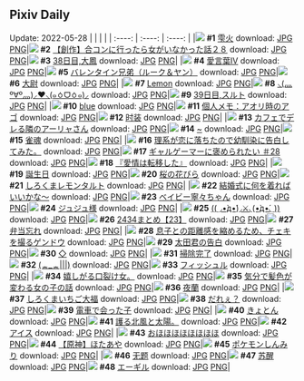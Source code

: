 ## Pixiv Daily
Update: 2022-05-28
|      |      |      |
| :----: | :----: | :----: |
|![](https://pixiv.microyu.workers.dev/c/240x480/img-master/img/2022/05/26/00/00/11/98602905_p0_master1200.jpg) **#1** [雫火](https://www.pixiv.net/artworks/98602905) download: [JPG](https://pixiv.microyu.workers.dev/img-original/img/2022/05/26/00/00/11/98602905_p0.jpg) [PNG](https://pixiv.microyu.workers.dev/img-original/img/2022/05/26/00/00/11/98602905_p0.png)|![](https://pixiv.microyu.workers.dev/c/240x480/img-master/img/2022/05/27/00/00/14/98623925_p0_master1200.jpg) **#2** [【創作】合コンに行ったら女がいなかった話２８](https://www.pixiv.net/artworks/98623925) download: [JPG](https://pixiv.microyu.workers.dev/img-original/img/2022/05/27/00/00/14/98623925_p0.jpg) [PNG](https://pixiv.microyu.workers.dev/img-original/img/2022/05/27/00/00/14/98623925_p0.png)|![](https://pixiv.microyu.workers.dev/c/240x480/img-master/img/2022/05/26/00/00/06/98602856_p0_master1200.jpg) **#3** [38日目,大鳳](https://www.pixiv.net/artworks/98602856) download: [JPG](https://pixiv.microyu.workers.dev/img-original/img/2022/05/26/00/00/06/98602856_p0.jpg) [PNG](https://pixiv.microyu.workers.dev/img-original/img/2022/05/26/00/00/06/98602856_p0.png)|
|![](https://pixiv.microyu.workers.dev/c/240x480/img-master/img/2022/05/27/19/49/13/98639154_p0_master1200.jpg) **#4** [愛言葉Ⅳ](https://www.pixiv.net/artworks/98639154) download: [JPG](https://pixiv.microyu.workers.dev/img-original/img/2022/05/27/19/49/13/98639154_p0.jpg) [PNG](https://pixiv.microyu.workers.dev/img-original/img/2022/05/27/19/49/13/98639154_p0.png)|![](https://pixiv.microyu.workers.dev/c/240x480/img-master/img/2022/05/26/00/00/07/98602868_p0_master1200.jpg) **#5** [バレンタイン兄弟（ルーク＆ヤン）](https://www.pixiv.net/artworks/98602868) download: [JPG](https://pixiv.microyu.workers.dev/img-original/img/2022/05/26/00/00/07/98602868_p0.jpg) [PNG](https://pixiv.microyu.workers.dev/img-original/img/2022/05/26/00/00/07/98602868_p0.png)|![](https://pixiv.microyu.workers.dev/c/240x480/img-master/img/2022/05/27/00/00/06/98623862_p0_master1200.jpg) **#6** [大尉](https://www.pixiv.net/artworks/98623862) download: [JPG](https://pixiv.microyu.workers.dev/img-original/img/2022/05/27/00/00/06/98623862_p0.jpg) [PNG](https://pixiv.microyu.workers.dev/img-original/img/2022/05/27/00/00/06/98623862_p0.png)|
|![](https://pixiv.microyu.workers.dev/c/240x480/img-master/img/2022/05/27/00/00/05/98623842_p0_master1200.jpg) **#7** [Lemon](https://www.pixiv.net/artworks/98623842) download: [JPG](https://pixiv.microyu.workers.dev/img-original/img/2022/05/27/00/00/05/98623842_p0.jpg) [PNG](https://pixiv.microyu.workers.dev/img-original/img/2022/05/27/00/00/05/98623842_p0.png)|![](https://pixiv.microyu.workers.dev/c/240x480/img-master/img/2022/05/26/15/55/11/98613462_p0_master1200.jpg) **#8** [⸜(灬º∀º灬)⸝❤︎⸜(๑ㆁᗜㆁ๑)⸝](https://www.pixiv.net/artworks/98613462) download: [JPG](https://pixiv.microyu.workers.dev/img-original/img/2022/05/26/15/55/11/98613462_p0.jpg) [PNG](https://pixiv.microyu.workers.dev/img-original/img/2022/05/26/15/55/11/98613462_p0.png)|![](https://pixiv.microyu.workers.dev/c/240x480/img-master/img/2022/05/27/00/00/06/98623856_p0_master1200.jpg) **#9** [39日目,スルト](https://www.pixiv.net/artworks/98623856) download: [JPG](https://pixiv.microyu.workers.dev/img-original/img/2022/05/27/00/00/06/98623856_p0.jpg) [PNG](https://pixiv.microyu.workers.dev/img-original/img/2022/05/27/00/00/06/98623856_p0.png)|
|![](https://pixiv.microyu.workers.dev/c/240x480/img-master/img/2022/05/26/00/00/07/98602864_p0_master1200.jpg) **#10** [blue](https://www.pixiv.net/artworks/98602864) download: [JPG](https://pixiv.microyu.workers.dev/img-original/img/2022/05/26/00/00/07/98602864_p0.jpg) [PNG](https://pixiv.microyu.workers.dev/img-original/img/2022/05/26/00/00/07/98602864_p0.png)|![](https://pixiv.microyu.workers.dev/c/240x480/img-master/img/2022/05/26/09/00/01/98609033_p0_master1200.jpg) **#11** [個人メモ：アオリ時のアゴ](https://www.pixiv.net/artworks/98609033) download: [JPG](https://pixiv.microyu.workers.dev/img-original/img/2022/05/26/09/00/01/98609033_p0.jpg) [PNG](https://pixiv.microyu.workers.dev/img-original/img/2022/05/26/09/00/01/98609033_p0.png)|![](https://pixiv.microyu.workers.dev/c/240x480/img-master/img/2022/05/26/11/20/34/98610366_p0_master1200.jpg) **#12** [时装](https://www.pixiv.net/artworks/98610366) download: [JPG](https://pixiv.microyu.workers.dev/img-original/img/2022/05/26/11/20/34/98610366_p0.jpg) [PNG](https://pixiv.microyu.workers.dev/img-original/img/2022/05/26/11/20/34/98610366_p0.png)|
|![](https://pixiv.microyu.workers.dev/c/240x480/img-master/img/2022/05/26/00/00/05/98602845_p0_master1200.jpg) **#13** [カフェでデレる隣のアーリャさん](https://www.pixiv.net/artworks/98602845) download: [JPG](https://pixiv.microyu.workers.dev/img-original/img/2022/05/26/00/00/05/98602845_p0.jpg) [PNG](https://pixiv.microyu.workers.dev/img-original/img/2022/05/26/00/00/05/98602845_p0.png)|![](https://pixiv.microyu.workers.dev/c/240x480/img-master/img/2022/05/26/00/09/45/98603282_p0_master1200.jpg) **#14** [~](https://www.pixiv.net/artworks/98603282) download: [JPG](https://pixiv.microyu.workers.dev/img-original/img/2022/05/26/00/09/45/98603282_p0.jpg) [PNG](https://pixiv.microyu.workers.dev/img-original/img/2022/05/26/00/09/45/98603282_p0.png)|![](https://pixiv.microyu.workers.dev/c/240x480/img-master/img/2022/05/27/00/00/03/98623820_p0_master1200.jpg) **#15** [雀魂](https://www.pixiv.net/artworks/98623820) download: [JPG](https://pixiv.microyu.workers.dev/img-original/img/2022/05/27/00/00/03/98623820_p0.jpg) [PNG](https://pixiv.microyu.workers.dev/img-original/img/2022/05/27/00/00/03/98623820_p0.png)|
|![](https://pixiv.microyu.workers.dev/c/240x480/img-master/img/2022/05/26/19/54/24/98617574_p0_master1200.jpg) **#16** [理系が恋に落ちたので幼馴染に告白してみた。](https://www.pixiv.net/artworks/98617574) download: [JPG](https://pixiv.microyu.workers.dev/img-original/img/2022/05/26/19/54/24/98617574_p0.jpg) [PNG](https://pixiv.microyu.workers.dev/img-original/img/2022/05/26/19/54/24/98617574_p0.png)|![](https://pixiv.microyu.workers.dev/c/240x480/img-master/img/2022/05/26/16/01/47/98613555_p0_master1200.jpg) **#17** [ギャルゲーマーに褒められたい ＃28](https://www.pixiv.net/artworks/98613555) download: [JPG](https://pixiv.microyu.workers.dev/img-original/img/2022/05/26/16/01/47/98613555_p0.jpg) [PNG](https://pixiv.microyu.workers.dev/img-original/img/2022/05/26/16/01/47/98613555_p0.png)|![](https://pixiv.microyu.workers.dev/c/240x480/img-master/img/2022/05/27/00/00/13/98623921_p0_master1200.jpg) **#18** [『愛情は転移した』](https://www.pixiv.net/artworks/98623921) download: [JPG](https://pixiv.microyu.workers.dev/img-original/img/2022/05/27/00/00/13/98623921_p0.jpg) [PNG](https://pixiv.microyu.workers.dev/img-original/img/2022/05/27/00/00/13/98623921_p0.png)|
|![](https://pixiv.microyu.workers.dev/c/240x480/img-master/img/2022/05/26/22/45/29/98621745_p0_master1200.jpg) **#19** [誕生日](https://www.pixiv.net/artworks/98621745) download: [JPG](https://pixiv.microyu.workers.dev/img-original/img/2022/05/26/22/45/29/98621745_p0.jpg) [PNG](https://pixiv.microyu.workers.dev/img-original/img/2022/05/26/22/45/29/98621745_p0.png)|![](https://pixiv.microyu.workers.dev/c/240x480/img-master/img/2022/05/27/01/30/01/98626068_p0_master1200.jpg) **#20** [桜の花びら](https://www.pixiv.net/artworks/98626068) download: [JPG](https://pixiv.microyu.workers.dev/img-original/img/2022/05/27/01/30/01/98626068_p0.jpg) [PNG](https://pixiv.microyu.workers.dev/img-original/img/2022/05/27/01/30/01/98626068_p0.png)|![](https://pixiv.microyu.workers.dev/c/240x480/img-master/img/2022/05/26/22/08/57/98620777_p0_master1200.jpg) **#21** [しろくまレモンタルト](https://www.pixiv.net/artworks/98620777) download: [JPG](https://pixiv.microyu.workers.dev/img-original/img/2022/05/26/22/08/57/98620777_p0.jpg) [PNG](https://pixiv.microyu.workers.dev/img-original/img/2022/05/26/22/08/57/98620777_p0.png)|
|![](https://pixiv.microyu.workers.dev/c/240x480/img-master/img/2022/05/27/00/09/33/98624303_p0_master1200.jpg) **#22** [結婚式に何を着ればいいかな～](https://www.pixiv.net/artworks/98624303) download: [JPG](https://pixiv.microyu.workers.dev/img-original/img/2022/05/27/00/09/33/98624303_p0.jpg) [PNG](https://pixiv.microyu.workers.dev/img-original/img/2022/05/27/00/09/33/98624303_p0.png)|![](https://pixiv.microyu.workers.dev/c/240x480/img-master/img/2022/05/26/00/00/09/98602888_p0_master1200.jpg) **#23** [ベイビー寧々ちゃん](https://www.pixiv.net/artworks/98602888) download: [JPG](https://pixiv.microyu.workers.dev/img-original/img/2022/05/26/00/00/09/98602888_p0.jpg) [PNG](https://pixiv.microyu.workers.dev/img-original/img/2022/05/26/00/00/09/98602888_p0.png)|![](https://pixiv.microyu.workers.dev/c/240x480/img-master/img/2022/05/26/00/04/01/98603097_p0_master1200.jpg) **#24** [ジュジュ様](https://www.pixiv.net/artworks/98603097) download: [JPG](https://pixiv.microyu.workers.dev/img-original/img/2022/05/26/00/04/01/98603097_p0.jpg) [PNG](https://pixiv.microyu.workers.dev/img-original/img/2022/05/26/00/04/01/98603097_p0.png)|
|![](https://pixiv.microyu.workers.dev/c/240x480/img-master/img/2022/05/27/00/41/51/98625143_p0_master1200.jpg) **#25** [(( ◞•̀д•́)◞⚔◟(•̀д•́◟ ))](https://www.pixiv.net/artworks/98625143) download: [JPG](https://pixiv.microyu.workers.dev/img-original/img/2022/05/27/00/41/51/98625143_p0.jpg) [PNG](https://pixiv.microyu.workers.dev/img-original/img/2022/05/27/00/41/51/98625143_p0.png)|![](https://pixiv.microyu.workers.dev/c/240x480/img-master/img/2022/05/27/15/57/18/98634956_p0_master1200.jpg) **#26** [2434まとめ【23】](https://www.pixiv.net/artworks/98634956) download: [JPG](https://pixiv.microyu.workers.dev/img-original/img/2022/05/27/15/57/18/98634956_p0.jpg) [PNG](https://pixiv.microyu.workers.dev/img-original/img/2022/05/27/15/57/18/98634956_p0.png)|![](https://pixiv.microyu.workers.dev/c/240x480/img-master/img/2022/05/26/00/17/48/98603504_p0_master1200.jpg) **#27** [弁当忘れ](https://www.pixiv.net/artworks/98603504) download: [JPG](https://pixiv.microyu.workers.dev/img-original/img/2022/05/26/00/17/48/98603504_p0.jpg) [PNG](https://pixiv.microyu.workers.dev/img-original/img/2022/05/26/00/17/48/98603504_p0.png)|
|![](https://pixiv.microyu.workers.dev/c/240x480/img-master/img/2022/05/26/21/41/19/98620074_p0_master1200.jpg) **#28** [息子との距離感を縮めるため、チェキを撮るゲンドウ](https://www.pixiv.net/artworks/98620074) download: [JPG](https://pixiv.microyu.workers.dev/img-original/img/2022/05/26/21/41/19/98620074_p0.jpg) [PNG](https://pixiv.microyu.workers.dev/img-original/img/2022/05/26/21/41/19/98620074_p0.png)|![](https://pixiv.microyu.workers.dev/c/240x480/img-master/img/2022/05/27/16/16/16/98635232_p0_master1200.jpg) **#29** [太田君の告白](https://www.pixiv.net/artworks/98635232) download: [JPG](https://pixiv.microyu.workers.dev/img-original/img/2022/05/27/16/16/16/98635232_p0.jpg) [PNG](https://pixiv.microyu.workers.dev/img-original/img/2022/05/27/16/16/16/98635232_p0.png)|![](https://pixiv.microyu.workers.dev/c/240x480/img-master/img/2022/05/26/01/44/08/98605246_p0_master1200.jpg) **#30** [◇](https://www.pixiv.net/artworks/98605246) download: [JPG](https://pixiv.microyu.workers.dev/img-original/img/2022/05/26/01/44/08/98605246_p0.jpg) [PNG](https://pixiv.microyu.workers.dev/img-original/img/2022/05/26/01/44/08/98605246_p0.png)|
|![](https://pixiv.microyu.workers.dev/c/240x480/img-master/img/2022/05/26/00/21/00/98603579_p0_master1200.jpg) **#31** [掃除完了](https://www.pixiv.net/artworks/98603579) download: [JPG](https://pixiv.microyu.workers.dev/img-original/img/2022/05/26/00/21/00/98603579_p0.jpg) [PNG](https://pixiv.microyu.workers.dev/img-original/img/2022/05/26/00/21/00/98603579_p0.png)|![](https://pixiv.microyu.workers.dev/c/240x480/img-master/img/2022/05/27/00/40/11/98625108_p0_master1200.jpg) **#32** [(ᇂ_ᇂ|||)](https://www.pixiv.net/artworks/98625108) download: [JPG](https://pixiv.microyu.workers.dev/img-original/img/2022/05/27/00/40/11/98625108_p0.jpg) [PNG](https://pixiv.microyu.workers.dev/img-original/img/2022/05/27/00/40/11/98625108_p0.png)|![](https://pixiv.microyu.workers.dev/c/240x480/img-master/img/2022/05/27/11/14/53/98631468_p0_master1200.jpg) **#33** [フィッシュル](https://www.pixiv.net/artworks/98631468) download: [JPG](https://pixiv.microyu.workers.dev/img-original/img/2022/05/27/11/14/53/98631468_p0.jpg) [PNG](https://pixiv.microyu.workers.dev/img-original/img/2022/05/27/11/14/53/98631468_p0.png)|
|![](https://pixiv.microyu.workers.dev/c/240x480/img-master/img/2022/05/26/11/52/41/98610672_p0_master1200.jpg) **#34** [嬉しがる口裂け女。](https://www.pixiv.net/artworks/98610672) download: [JPG](https://pixiv.microyu.workers.dev/img-original/img/2022/05/26/11/52/41/98610672_p0.jpg) [PNG](https://pixiv.microyu.workers.dev/img-original/img/2022/05/26/11/52/41/98610672_p0.png)|![](https://pixiv.microyu.workers.dev/c/240x480/img-master/img/2022/05/26/16/49/02/98614219_p0_master1200.jpg) **#35** [気分で髪色が変わる女の子の話](https://www.pixiv.net/artworks/98614219) download: [JPG](https://pixiv.microyu.workers.dev/img-original/img/2022/05/26/16/49/02/98614219_p0.jpg) [PNG](https://pixiv.microyu.workers.dev/img-original/img/2022/05/26/16/49/02/98614219_p0.png)|![](https://pixiv.microyu.workers.dev/c/240x480/img-master/img/2022/05/27/00/00/30/98623974_p0_master1200.jpg) **#36** [夜蘭](https://www.pixiv.net/artworks/98623974) download: [JPG](https://pixiv.microyu.workers.dev/img-original/img/2022/05/27/00/00/30/98623974_p0.jpg) [PNG](https://pixiv.microyu.workers.dev/img-original/img/2022/05/27/00/00/30/98623974_p0.png)|
|![](https://pixiv.microyu.workers.dev/c/240x480/img-master/img/2022/05/27/23/20/27/98645103_p0_master1200.jpg) **#37** [しろくまいちご大福](https://www.pixiv.net/artworks/98645103) download: [JPG](https://pixiv.microyu.workers.dev/img-original/img/2022/05/27/23/20/27/98645103_p0.jpg) [PNG](https://pixiv.microyu.workers.dev/img-original/img/2022/05/27/23/20/27/98645103_p0.png)|![](https://pixiv.microyu.workers.dev/c/240x480/img-master/img/2022/05/26/19/18/20/98616844_p0_master1200.jpg) **#38** [だれぇ？](https://www.pixiv.net/artworks/98616844) download: [JPG](https://pixiv.microyu.workers.dev/img-original/img/2022/05/26/19/18/20/98616844_p0.jpg) [PNG](https://pixiv.microyu.workers.dev/img-original/img/2022/05/26/19/18/20/98616844_p0.png)|![](https://pixiv.microyu.workers.dev/c/240x480/img-master/img/2022/05/26/18/17/23/98615659_p0_master1200.jpg) **#39** [電車で会った子](https://www.pixiv.net/artworks/98615659) download: [JPG](https://pixiv.microyu.workers.dev/img-original/img/2022/05/26/18/17/23/98615659_p0.jpg) [PNG](https://pixiv.microyu.workers.dev/img-original/img/2022/05/26/18/17/23/98615659_p0.png)|
|![](https://pixiv.microyu.workers.dev/c/240x480/img-master/img/2022/05/26/18/01/25/98615398_p0_master1200.jpg) **#40** [きょとん](https://www.pixiv.net/artworks/98615398) download: [JPG](https://pixiv.microyu.workers.dev/img-original/img/2022/05/26/18/01/25/98615398_p0.jpg) [PNG](https://pixiv.microyu.workers.dev/img-original/img/2022/05/26/18/01/25/98615398_p0.png)|![](https://pixiv.microyu.workers.dev/c/240x480/img-master/img/2022/05/27/18/40/53/98637671_p0_master1200.jpg) **#41** [護る北風と太陽。](https://www.pixiv.net/artworks/98637671) download: [JPG](https://pixiv.microyu.workers.dev/img-original/img/2022/05/27/18/40/53/98637671_p0.jpg) [PNG](https://pixiv.microyu.workers.dev/img-original/img/2022/05/27/18/40/53/98637671_p0.png)|![](https://pixiv.microyu.workers.dev/c/240x480/img-master/img/2022/05/26/00/00/57/98602983_p0_master1200.jpg) **#42** [アイス](https://www.pixiv.net/artworks/98602983) download: [JPG](https://pixiv.microyu.workers.dev/img-original/img/2022/05/26/00/00/57/98602983_p0.jpg) [PNG](https://pixiv.microyu.workers.dev/img-original/img/2022/05/26/00/00/57/98602983_p0.png)|
|![](https://pixiv.microyu.workers.dev/c/240x480/img-master/img/2022/05/27/19/34/36/98638834_p0_master1200.jpg) **#43** [おほほほほほほほほ](https://www.pixiv.net/artworks/98638834) download: [JPG](https://pixiv.microyu.workers.dev/img-original/img/2022/05/27/19/34/36/98638834_p0.jpg) [PNG](https://pixiv.microyu.workers.dev/img-original/img/2022/05/27/19/34/36/98638834_p0.png)|![](https://pixiv.microyu.workers.dev/c/240x480/img-master/img/2022/05/26/02/58/07/98606240_p0_master1200.jpg) **#44** [【原神】ほたあや](https://www.pixiv.net/artworks/98606240) download: [JPG](https://pixiv.microyu.workers.dev/img-original/img/2022/05/26/02/58/07/98606240_p0.jpg) [PNG](https://pixiv.microyu.workers.dev/img-original/img/2022/05/26/02/58/07/98606240_p0.png)|![](https://pixiv.microyu.workers.dev/c/240x480/img-master/img/2022/05/26/08/01/34/98608534_p0_master1200.jpg) **#45** [ポケモンしんみり](https://www.pixiv.net/artworks/98608534) download: [JPG](https://pixiv.microyu.workers.dev/img-original/img/2022/05/26/08/01/34/98608534_p0.jpg) [PNG](https://pixiv.microyu.workers.dev/img-original/img/2022/05/26/08/01/34/98608534_p0.png)|
|![](https://pixiv.microyu.workers.dev/c/240x480/img-master/img/2022/05/26/09/33/06/98609341_p0_master1200.jpg) **#46** [无题](https://www.pixiv.net/artworks/98609341) download: [JPG](https://pixiv.microyu.workers.dev/img-original/img/2022/05/26/09/33/06/98609341_p0.jpg) [PNG](https://pixiv.microyu.workers.dev/img-original/img/2022/05/26/09/33/06/98609341_p0.png)|![](https://pixiv.microyu.workers.dev/c/240x480/img-master/img/2022/05/27/01/34/53/98626156_p0_master1200.jpg) **#47** [苏醒](https://www.pixiv.net/artworks/98626156) download: [JPG](https://pixiv.microyu.workers.dev/img-original/img/2022/05/27/01/34/53/98626156_p0.jpg) [PNG](https://pixiv.microyu.workers.dev/img-original/img/2022/05/27/01/34/53/98626156_p0.png)|![](https://pixiv.microyu.workers.dev/c/240x480/img-master/img/2022/05/26/16/12/41/98613695_p0_master1200.jpg) **#48** [エーギル](https://www.pixiv.net/artworks/98613695) download: [JPG](https://pixiv.microyu.workers.dev/img-original/img/2022/05/26/16/12/41/98613695_p0.jpg) [PNG](https://pixiv.microyu.workers.dev/img-original/img/2022/05/26/16/12/41/98613695_p0.png)|
